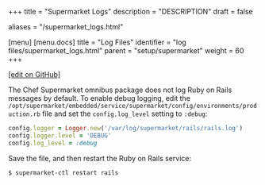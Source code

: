 +++
title = "Supermarket Logs"
description = "DESCRIPTION"
draft = false

aliases = "/supermarket_logs.html"

[menu]
  [menu.docs]
    title = "Log Files"
    identifier = "log files/supermarket_logs.html"
    parent = "setup/supermarket"
    weight = 60
+++    

[\[edit on
GitHub\]](https://github.com/chef/chef-web-docs/blob/master/chef_master/source/supermarket_logs.rst)

The Chef Supermarket omnibus package does not log Ruby on Rails messages
by default. To enable debug logging, edit the
`/opt/supermarket/embedded/service/supermarket/config/environments/production.rb`
file and set the `config.log_level` setting to `:debug`:

``` ruby
config.logger = Logger.new('/var/log/supermarket/rails/rails.log')
config.logger.level = 'DEBUG'
config.log_level = :debug
```

Save the file, and then restart the Ruby on Rails service:

``` bash
$ supermarket-ctl restart rails
```
